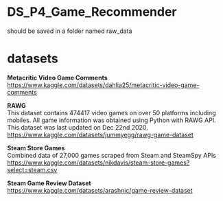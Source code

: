 # DS_P4_Game_Recommender

should be saved in a folder named raw_data

# datasets
**Metacritic Video Game Comments** <br>
https://www.kaggle.com/datasets/dahlia25/metacritic-video-game-comments

**RAWG**<br>
This dataset contains 474417 video games on over 50 platforms including mobiles. All game information was obtained using Python with RAWG API. This dataset was last updated on Dec 22nd 2020.<br>
https://www.kaggle.com/datasets/jummyegg/rawg-game-dataset


**Steam Store Games**<br>
Combined data of 27,000 games scraped from Steam and SteamSpy APIs<br>
https://www.kaggle.com/datasets/nikdavis/steam-store-games?select=steam.csv


**Steam Game Review Dataset**<br>
https://www.kaggle.com/datasets/arashnic/game-review-dataset
